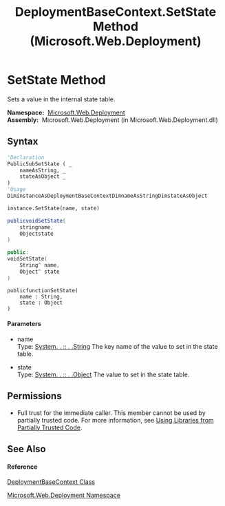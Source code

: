 ﻿---
title: DeploymentBaseContext.SetState Method  (Microsoft.Web.Deployment)
TOCTitle: SetState Method
ms:assetid: M:Microsoft.Web.Deployment.DeploymentBaseContext.SetState(System.String,System.Object)
ms:mtpsurl: https://msdn.microsoft.com/en-us/library/microsoft.web.deployment.deploymentbasecontext.setstate(v=VS.90)
ms:contentKeyID: 20209136
ms.date: 05/02/2012
mtps_version: v=VS.90
f1_keywords:
- Microsoft.Web.Deployment.DeploymentBaseContext.SetState
dev_langs:
- CSharp
- JScript
- VB
- c++
api_location:
- Microsoft.Web.Deployment.dll
api_name:
- Microsoft.Web.Deployment.DeploymentBaseContext.SetState
api_type:
- Managed
topic_type:
- apiref
- kbSyntax
product_family_name: VS
ROBOTS: INDEX,FOLLOW
---

# SetState Method

Sets a value in the internal state table.

**Namespace:**  [Microsoft.Web.Deployment](microsoft-web-deployment-namespace.md)  
**Assembly:**  Microsoft.Web.Deployment (in Microsoft.Web.Deployment.dll)

## Syntax

``` vb
'Declaration
PublicSubSetState ( _
    nameAsString, _
    stateAsObject _
)
'Usage
DiminstanceAsDeploymentBaseContextDimnameAsStringDimstateAsObject

instance.SetState(name, state)
```

``` csharp
publicvoidSetState(
    stringname,
    Objectstate
)
```

``` c++
public:
voidSetState(
    String^ name, 
    Object^ state
)
```

``` jscript
publicfunctionSetState(
    name : String, 
    state : Object
)
```

#### Parameters

  - name  
    Type: [System. . :: . .String](https://msdn.microsoft.com/en-us/library/s1wwdcbf\(v=vs.90\))  
    The key name of the value to set in the state table.  

<!-- end list -->

  - state  
    Type: [System. . :: . .Object](https://msdn.microsoft.com/en-us/library/e5kfa45b\(v=vs.90\))  
    The value to set in the state table.  

## Permissions

  - Full trust for the immediate caller. This member cannot be used by partially trusted code. For more information, see [Using Libraries from Partially Trusted Code](https://msdn.microsoft.com/en-us/library/8skskf63\(v=vs.90\)).

## See Also

#### Reference

[DeploymentBaseContext Class](deploymentbasecontext-class-microsoft-web-deployment.md)

[Microsoft.Web.Deployment Namespace](microsoft-web-deployment-namespace.md)

